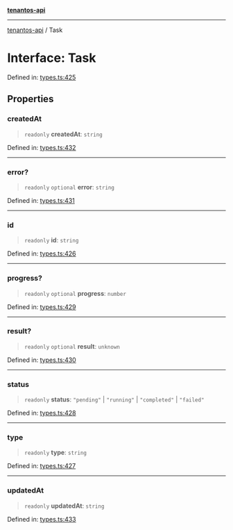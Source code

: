 [**tenantos-api**](../README.md)

***

[tenantos-api](../globals.md) / Task

# Interface: Task

Defined in: [types.ts:425](https://github.com/shadmanZero/tenantos-api/blob/fe61944d7cb3ee6cc3061a8309e45287291cb501/src/types.ts#L425)

## Properties

### createdAt

> `readonly` **createdAt**: `string`

Defined in: [types.ts:432](https://github.com/shadmanZero/tenantos-api/blob/fe61944d7cb3ee6cc3061a8309e45287291cb501/src/types.ts#L432)

***

### error?

> `readonly` `optional` **error**: `string`

Defined in: [types.ts:431](https://github.com/shadmanZero/tenantos-api/blob/fe61944d7cb3ee6cc3061a8309e45287291cb501/src/types.ts#L431)

***

### id

> `readonly` **id**: `string`

Defined in: [types.ts:426](https://github.com/shadmanZero/tenantos-api/blob/fe61944d7cb3ee6cc3061a8309e45287291cb501/src/types.ts#L426)

***

### progress?

> `readonly` `optional` **progress**: `number`

Defined in: [types.ts:429](https://github.com/shadmanZero/tenantos-api/blob/fe61944d7cb3ee6cc3061a8309e45287291cb501/src/types.ts#L429)

***

### result?

> `readonly` `optional` **result**: `unknown`

Defined in: [types.ts:430](https://github.com/shadmanZero/tenantos-api/blob/fe61944d7cb3ee6cc3061a8309e45287291cb501/src/types.ts#L430)

***

### status

> `readonly` **status**: `"pending"` \| `"running"` \| `"completed"` \| `"failed"`

Defined in: [types.ts:428](https://github.com/shadmanZero/tenantos-api/blob/fe61944d7cb3ee6cc3061a8309e45287291cb501/src/types.ts#L428)

***

### type

> `readonly` **type**: `string`

Defined in: [types.ts:427](https://github.com/shadmanZero/tenantos-api/blob/fe61944d7cb3ee6cc3061a8309e45287291cb501/src/types.ts#L427)

***

### updatedAt

> `readonly` **updatedAt**: `string`

Defined in: [types.ts:433](https://github.com/shadmanZero/tenantos-api/blob/fe61944d7cb3ee6cc3061a8309e45287291cb501/src/types.ts#L433)
